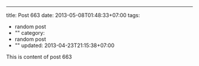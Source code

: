 ---
title: Post 663
date: 2013-05-08T01:48:33+07:00
tags:
  - random post
  - ""
category:
  - random post
  - ""
updated: 2013-04-23T21:15:38+07:00

This is content of post 663
